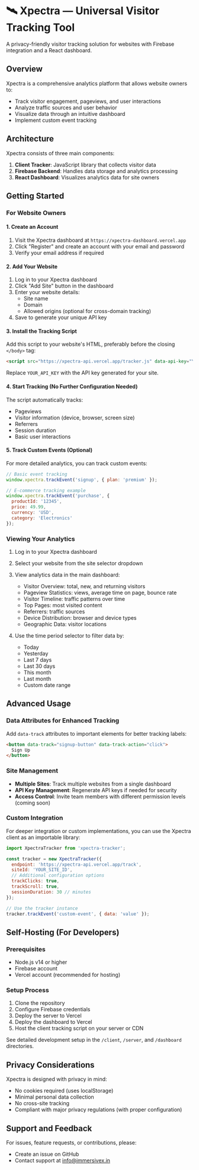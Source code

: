 # 🛰️ Xpectra — Universal Visitor Tracking Tool

A privacy-friendly visitor tracking solution for websites with Firebase integration and a React dashboard.

## Overview

Xpectra is a comprehensive analytics platform that allows website owners to:
- Track visitor engagement, pageviews, and user interactions
- Analyze traffic sources and user behavior
- Visualize data through an intuitive dashboard
- Implement custom event tracking

## Architecture

Xpectra consists of three main components:

1. **Client Tracker**: JavaScript library that collects visitor data
2. **Firebase Backend**: Handles data storage and analytics processing
3. **React Dashboard**: Visualizes analytics data for site owners

## Getting Started

### For Website Owners

#### 1. Create an Account
1. Visit the Xpectra dashboard at `https://xpectra-dashboard.vercel.app`
2. Click "Register" and create an account with your email and password
3. Verify your email address if required

#### 2. Add Your Website
1. Log in to your Xpectra dashboard
2. Click "Add Site" button in the dashboard
3. Enter your website details:
   - Site name
   - Domain
   - Allowed origins (optional for cross-domain tracking)
4. Save to generate your unique API key

#### 3. Install the Tracking Script
Add this script to your website's HTML, preferably before the closing `</body>` tag:

```html
<script src="https://xpectra-api.vercel.app/tracker.js" data-api-key="YOUR_API_KEY"></script>
```

Replace `YOUR_API_KEY` with the API key generated for your site.

#### 4. Start Tracking (No Further Configuration Needed)
The script automatically tracks:
- Pageviews
- Visitor information (device, browser, screen size)
- Referrers
- Session duration
- Basic user interactions

#### 5. Track Custom Events (Optional)
For more detailed analytics, you can track custom events:

```javascript
// Basic event tracking
window.xpectra.trackEvent('signup', { plan: 'premium' });

// E-commerce tracking example
window.xpectra.trackEvent('purchase', {
  productId: '12345',
  price: 49.99,
  currency: 'USD',
  category: 'Electronics'
});
```

### Viewing Your Analytics

1. Log in to your Xpectra dashboard
2. Select your website from the site selector dropdown
3. View analytics data in the main dashboard:
   - Visitor Overview: total, new, and returning visitors
   - Pageview Statistics: views, average time on page, bounce rate
   - Visitor Timeline: traffic patterns over time
   - Top Pages: most visited content
   - Referrers: traffic sources
   - Device Distribution: browser and device types
   - Geographic Data: visitor locations

4. Use the time period selector to filter data by:
   - Today
   - Yesterday  
   - Last 7 days
   - Last 30 days
   - This month
   - Last month
   - Custom date range

## Advanced Usage

### Data Attributes for Enhanced Tracking
Add `data-track` attributes to important elements for better tracking labels:

```html
<button data-track="signup-button" data-track-action="click">
  Sign Up
</button>
```

### Site Management
- **Multiple Sites**: Track multiple websites from a single dashboard
- **API Key Management**: Regenerate API keys if needed for security
- **Access Control**: Invite team members with different permission levels (coming soon)

### Custom Integration
For deeper integration or custom implementations, you can use the Xpectra client as an importable library:

```javascript
import XpectraTracker from 'xpectra-tracker';

const tracker = new XpectraTracker({
  endpoint: 'https://xpectra-api.vercel.app/track',
  siteId: 'YOUR_SITE_ID',
  // Additional configuration options
  trackClicks: true,
  trackScroll: true,
  sessionDuration: 30 // minutes
});

// Use the tracker instance
tracker.trackEvent('custom-event', { data: 'value' });
```

## Self-Hosting (For Developers)

### Prerequisites
- Node.js v14 or higher
- Firebase account
- Vercel account (recommended for hosting)

### Setup Process
1. Clone the repository
2. Configure Firebase credentials
3. Deploy the server to Vercel
4. Deploy the dashboard to Vercel
5. Host the client tracking script on your server or CDN

See detailed development setup in the `/client`, `/server`, and `/dashboard` directories.

## Privacy Considerations

Xpectra is designed with privacy in mind:
- No cookies required (uses localStorage)
- Minimal personal data collection
- No cross-site tracking
- Compliant with major privacy regulations (with proper configuration)

## Support and Feedback

For issues, feature requests, or contributions, please:
- Create an issue on GitHub
- Contact support at info@immersivex.in 